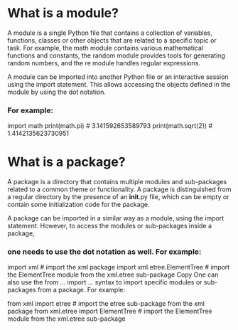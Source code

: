 # What is a module?
A module is a single Python file that contains a collection of variables, functions, classes or other objects that are related to a specific topic or task. For example, the math module contains various mathematical functions and constants, the random module provides tools for generating random numbers, and the re module handles regular expressions.

A module can be imported into another Python file or an interactive session using the import statement. This allows accessing the objects defined in the module by using the dot notation. 

### For example:

import math
print(math.pi) # 3.141592653589793
print(math.sqrt(2)) # 1.4142135623730951

# What is a package?
A package is a directory that contains multiple modules and sub-packages related to a common theme or functionality. A package is distinguished from a regular directory by the presence of an __init__.py file, which can be empty or contain some initialization code for the package.

A package can be imported in a similar way as a module, using the import statement. However, to access the modules or sub-packages inside a package, 

### one needs to use the dot notation as well. For example:

import xml # import the xml package
import xml.etree.ElementTree # import the ElementTree module from the xml.etree sub-package
Copy
One can also use the from ... import ... syntax to import specific modules or sub-packages from a package. For example:

from xml import etree # import the etree sub-package from the xml package
from xml.etree import ElementTree # import the ElementTree module from the xml.etree sub-package